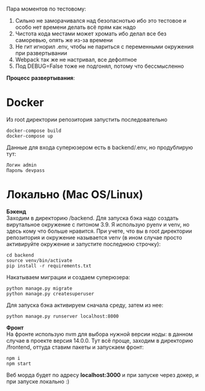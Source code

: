 Пара моментов по тестовому:
1. Сильно не заморачивался над безопаснотью ибо это тестовое и особо нет времени делать всё прям как надо
2. Чистота кода местами может хромать ибо делал все без саморевью, опять же из-за времени
3. Не гит игнорил .env, чтобы не париться с переменными окружения при развертывании
4. Webpack так же не настривал, все дефолтное
5. Под DEBUG=False тоже не подгонял, потому что бессмысленно

<b>Процесс развертывания</b>:
# Docker
 Из root директории репозитория запустить последовательно
```
docker-compose build
docker-compose up
```
Данные для входа суперюзером есть в backend/.env, но продублирую тут:
```
Логин admin
Пароль devpass
```

 # Локально (Mac OS/Linux)
 <b>Бэкенд</b><br>
 Заходим в директорию /backend. Для запуска бэка надо создать вирутальное окружение с питоном 3.9. Я использую pyenv и venv, но здесь кому
 что больше нравится. При учете, что вы в root директории репозитория и окружение называется venv (в ином случае просто активируйте окружение и запустите
 последнюю строчку):
 ```
 cd backend
 source venv/bin/activate
 pip install -r requirements.txt
 ```
 Накатываем миграции и создаем суперюзера:
 ```
 python manage.py migrate
 python manage.py createsuperuser
 ```
 Для запуска бэка активируем сначала среду, затем из нее:
 ```
 python manage.py runserver localhost:8000
 ```
 <b>Фронт</b><br>
 На фронте использую nvm для выбора нужной версии ноды:  в данном случае в проекте версия 14.0.0.
 Тут всё проще, заходим в директорию /frontend, оттуда ставим пакеты и запускаем фронт:
 ```
 npm i
 npm start
 ```
Веб морда будет по адресу <b>localhost:3000</b> и при запуске через докер, и при запуске локально :)
